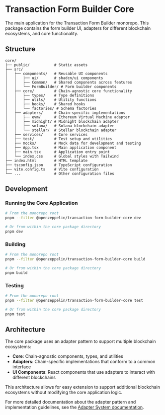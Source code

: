 # Transaction Form Builder Core

The main application for the Transaction Form Builder monorepo. This package contains the form builder UI, adapters for different blockchain ecosystems, and core functionality.

## Structure

```
core/
├── public/           # Static assets
├── src/
│   ├── components/   # Reusable UI components
│   │   ├── ui/       # shadcn/ui components
│   │   ├── Common/   # Shared components across features
│   │   └── FormBuilder/ # Form builder components
│   ├── core/         # Chain-agnostic core functionality
│   │   ├── types/    # Type definitions
│   │   ├── utils/    # Utility functions
│   │   ├── hooks/    # Shared hooks
│   │   └── factories/ # Schema factories
│   ├── adapters/     # Chain-specific implementations
│   │   ├── evm/      # Ethereum Virtual Machine adapter
│   │   ├── midnight/ # Midnight blockchain adapter
│   │   ├── solana/   # Solana blockchain adapter
│   │   └── stellar/  # Stellar blockchain adapter
│   ├── services/     # Core services
│   ├── test/         # Test setup and utilities
│   ├── mocks/        # Mock data for development and testing
│   ├── App.tsx       # Main application component
│   ├── main.tsx      # Application entry point
│   └── index.css     # Global styles with Tailwind
├── index.html        # HTML template
├── tsconfig.json     # TypeScript configuration
├── vite.config.ts    # Vite configuration
└── ...               # Other configuration files
```

## Development

### Running the Core Application

```bash
# From the monorepo root
pnpm --filter @openzeppelin/transaction-form-builder-core dev

# Or from within the core package directory
pnpm dev
```

### Building

```bash
# From the monorepo root
pnpm --filter @openzeppelin/transaction-form-builder-core build

# Or from within the core package directory
pnpm build
```

### Testing

```bash
# From the monorepo root
pnpm --filter @openzeppelin/transaction-form-builder-core test

# Or from within the core package directory
pnpm test
```

## Architecture

The core package uses an adapter pattern to support multiple blockchain ecosystems:

- **Core**: Chain-agnostic components, types, and utilities
- **Adapters**: Chain-specific implementations that conform to a common interface
- **UI Components**: React components that use adapters to interact with different blockchains

This architecture allows for easy extension to support additional blockchain ecosystems without modifying the core application logic.

For more detailed documentation about the adapter pattern and implementation guidelines, see the [Adapter System documentation](./src/adapters/README.md).
